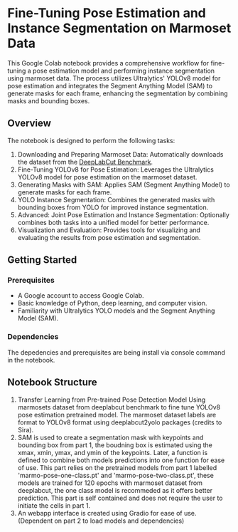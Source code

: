 # Fine-Tuning Pose Estimation and Instance Segmentation on Marmoset Data

This Google Colab notebook provides a comprehensive workflow for fine-tuning a pose estimation model and performing instance segmentation using marmoset data. The process utilizes Ultralytics' YOLOv8 model for pose estimation and integrates the Segment Anything Model (SAM) to generate masks for each frame, enhancing the segmentation by combining masks and bounding boxes.

## Overview

The notebook is designed to perform the following tasks:

1. Downloading and Preparing Marmoset Data: Automatically downloads the dataset from the [DeepLabCut Benchmark](https://benchmark.deeplabcut.org/datasets.html).
2. Fine-Tuning YOLOv8 for Pose Estimation: Leverages the Ultralytics YOLOv8 model for pose estimation on the marmoset dataset.
3. Generating Masks with SAM: Applies SAM (Segment Anything Model) to generate masks for each frame.
4. YOLO Instance Segmentation: Combines the generated masks with bounding boxes from YOLO for improved instance segmentation.
5. Advanced: Joint Pose Estimation and Instance Segmentation: Optionally combines both tasks into a unified model for better performance.
6. Visualization and Evaluation: Provides tools for visualizing and evaluating the results from pose estimation and segmentation.

## Getting Started

### Prerequisites

- A Google account to access Google Colab.
- Basic knowledge of Python, deep learning, and computer vision.
- Familiarity with Ultralytics YOLO models and the Segment Anything Model (SAM).

### Dependencies
The depedencies and prerequisites are being install via console command in the notebook.

## Notebook Structure
1. Transfer Learning from Pre-trained Pose Detection Model
Using marmosets dataset from deeplabcut benchmark to fine tune YOLOv8 pose estimation pretrained model. The marmoset dataset labels are      format to YOLOv8 format using deeplabcut2yolo packages (credits to Sira).
2. SAM is used to create a segmentation mask with keypoints and bounding box from part 1, the boudning box is estimated using the xmax, xmin, ymax, and ymin of the keypoints. Later, a function is defined to combine both models predictions into one function for ease of use. This part relies on the pretrained models from part 1 labelled 'marmo-pose-one-class.pt' and 'marmo-pose-two-class.pt', these models are trained for 120 epochs with marmoset dataset from deeplabcut, the one class model is recommeded as it offers better prediction. This part is self contained and does not require the user to initiate the cells in part 1.
3. An webapp interface is created using Gradio for ease of use. (Dependent on part 2 to load models and dependencies)
